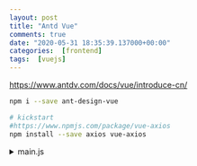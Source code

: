 ```yaml
---
layout: post
title: "Antd Vue"
comments: true
date: "2020-05-31 18:35:39.137000+00:00"
categories:  [frontend]
tags:  [vuejs]
---
```





https://www.antdv.com/docs/vue/introduce-cn/

```bash
npm i --save ant-design-vue

# kickstart
#https://www.npmjs.com/package/vue-axios
npm install --save axios vue-axios
```

<details>
<summary>
main.js
</summary>
    
```javascript
import Vue from 'vue'
import Antd from 'ant-design-vue';
import App from './App.vue'
import router from './router'
import 'ant-design-vue/dist/antd.css';

Vue.use(Antd)

import axios from 'axios'
import VueAxios from 'vue-axios'
 
Vue.use(VueAxios, axios)

Vue.config.productionTip = false

new Vue({
  router,
  render: h => h(App)
}).$mount('#app')    
```
</details>